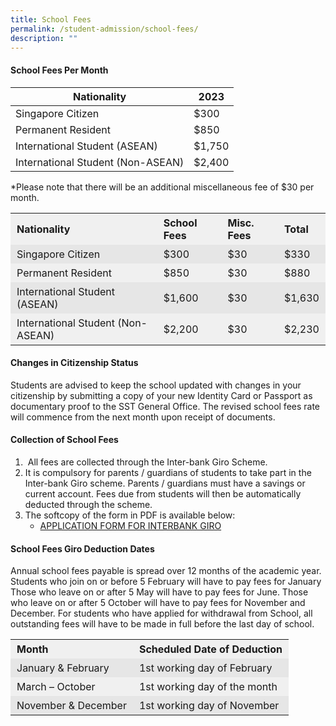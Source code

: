 ```yaml
---
title: School Fees
permalink: /student-admission/school-fees/
description: ""
---
```

#### School Fees Per Month

| **Nationality** | **2023** |
| --- | --- |
| Singapore Citizen | $300 |
| Permanent Resident | $850 |
| International Student (ASEAN) | $1,750 |
| International Student (Non-ASEAN) | $2,400 |

*Please note that there will be an additional miscellaneous fee of $30 per month.

<table style="box-sizing: inherit; border-collapse: collapse; border-spacing: 0px; width: 820px; max-width: 100%;"><tbody style="box-sizing: inherit;"><tr style="box-sizing: inherit; background: rgb(240, 240, 240);"><td style="box-sizing: inherit; padding: 5px 10px; border-color: transparent;"><strong style="box-sizing: inherit; font-weight: bold;">Nationality</strong></td><td style="box-sizing: inherit; padding: 5px 10px; border-color: transparent;"><strong style="box-sizing: inherit; font-weight: bold;">School Fees</strong></td><td style="box-sizing: inherit; padding: 5px 10px; border-color: transparent;"><strong style="box-sizing: inherit; font-weight: bold;">Misc. Fees</strong></td><td style="box-sizing: inherit; padding: 5px 10px; border-color: transparent;"><strong style="box-sizing: inherit; font-weight: bold;">Total</strong></td></tr><tr style="box-sizing: inherit; background: rgb(230, 230, 230);"><td style="box-sizing: inherit; padding: 5px 10px; border-color: transparent;">Singapore Citizen</td><td style="box-sizing: inherit; padding: 5px 10px; border-color: transparent;">$300</td><td style="box-sizing: inherit; padding: 5px 10px; border-color: transparent;">$30</td><td style="box-sizing: inherit; padding: 5px 10px; border-color: transparent;">$330</td></tr><tr style="box-sizing: inherit; background: rgb(240, 240, 240);"><td style="box-sizing: inherit; padding: 5px 10px; border-color: transparent;">Permanent Resident</td><td style="box-sizing: inherit; padding: 5px 10px; border-color: transparent;">$850</td><td style="box-sizing: inherit; padding: 5px 10px; border-color: transparent;">$30</td><td style="box-sizing: inherit; padding: 5px 10px; border-color: transparent;">$880</td></tr><tr style="box-sizing: inherit; background: rgb(230, 230, 230);"><td style="box-sizing: inherit; padding: 5px 10px; border-color: transparent;">International Student (ASEAN)</td><td style="box-sizing: inherit; padding: 5px 10px; border-color: transparent;">$1,600</td><td style="box-sizing: inherit; padding: 5px 10px; border-color: transparent;">$30</td><td style="box-sizing: inherit; padding: 5px 10px; border-color: transparent;">$1,630</td></tr><tr style="box-sizing: inherit; background: rgb(240, 240, 240);"><td style="box-sizing: inherit; padding: 5px 10px; border-color: transparent;">International Student (Non-ASEAN)</td><td style="box-sizing: inherit; padding: 5px 10px; border-color: transparent;">$2,200</td><td style="box-sizing: inherit; padding: 5px 10px; border-color: transparent;">$30</td><td style="box-sizing: inherit; padding: 5px 10px; border-color: transparent;">$2,230</td></tr></tbody></table>

#### Changes in Citizenship Status

Students are advised to keep the school updated with changes in your citizenship by submitting a copy of your new Identity Card or Passport as documentary proof to the SST General Office. The revised school fees rate will commence from the next month upon receipt of documents.

#### Collection of School Fees

1.  &nbsp;All fees are collected through the Inter-bank Giro Scheme.
2.  It is compulsory for parents / guardians of students to take part in the Inter-bank Giro scheme. Parents / guardians must have a savings or current account. Fees due from students will then be automatically deducted through the scheme.
3.  The softcopy of the form in PDF is available below:
    *   [APPLICATION FORM FOR INTERBANK GIRO](https://www-sst-edu-sg-admin.cwp.sg/wp-content/uploads/2019/04/APPLICATION-FORM-FOR-INTERBANK-GIRO_15072016-1.pdf)

#### School Fees Giro Deduction Dates

Annual school fees payable is spread over 12 months of the academic year. Students who join on or before 5 February will have to pay fees for January Those who leave on or after 5 May will have to pay fees for June. Those who leave on or after 5 October will have to pay fees for November and December. For students who have applied for withdrawal from School, all outstanding fees will have to be made in full before the last day of school.

<table style="box-sizing: inherit; border-collapse: collapse; border-spacing: 0px; width: 820px; max-width: 100%;"><tbody style="box-sizing: inherit;"><tr style="box-sizing: inherit; background: rgb(240, 240, 240);"><td style="box-sizing: inherit; padding: 5px 10px; border-color: transparent;"><strong style="box-sizing: inherit; font-weight: bold;">Month</strong></td><td style="box-sizing: inherit; padding: 5px 10px; border-color: transparent;"><strong style="box-sizing: inherit; font-weight: bold;">Scheduled Date of Deduction</strong></td></tr><tr style="box-sizing: inherit; background: rgb(230, 230, 230);"><td style="box-sizing: inherit; padding: 5px 10px; border-color: transparent;">January &amp; February</td><td style="box-sizing: inherit; padding: 5px 10px; border-color: transparent;">1st working day of February</td></tr><tr style="box-sizing: inherit; background: rgb(240, 240, 240);"><td style="box-sizing: inherit; padding: 5px 10px; border-color: transparent;">March – October</td><td style="box-sizing: inherit; padding: 5px 10px; border-color: transparent;">1st working day of the month</td></tr><tr style="box-sizing: inherit; background: rgb(230, 230, 230);"><td style="box-sizing: inherit; padding: 5px 10px; border-color: transparent;">November &amp; December</td><td style="box-sizing: inherit; padding: 5px 10px; border-color: transparent;">1st working day of November</td></tr></tbody></table>